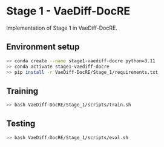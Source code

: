 # Stage 1 - VaeDiff-DocRE
Implementation of Stage 1 in VaeDiff-DocRE.

## Environment setup
```bash
>> conda create --name stage1-vaediff-docre python=3.11
>> conda activate stage1-vaediff-docre
>> pip install -r VaeDiff-DocRE/Stage_1/requirements.txt
```

## Training
```sh
>> bash VaeDiff-DocRE/Stage_1/scripts/train.sh
```

## Testing
```sh
>> bash VaeDiff-DocRE/Stage_1/scripts/eval.sh
```

